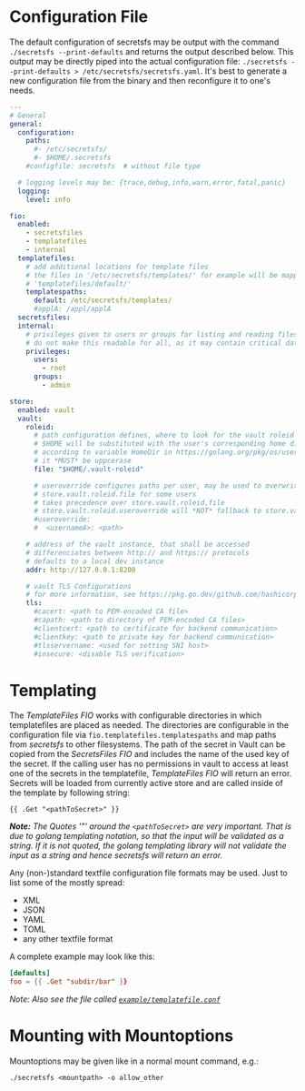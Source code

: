 # Configuration File

The default configuration of secretsfs may be output with the command `./secretsfs --print-defaults` and returns the output described below.
This output may be directly piped into the actual configuration file: `./secretsfs --print-defaults > /etc/secretsfs/secretsfs.yaml`.
It's best to generate a new configuration file from the binary and then reconfigure it to one's needs.

```yaml
---
# General
general:
  configuration:
    paths:
      #- /etc/secretsfs/
      #- $HOME/.secretsfs
    #configfile: secretsfs  # without file type

  # logging levels may be: {trace,debug,info,warn,error,fatal,panic}
  logging:
    level: info

fio:
  enabled:
    - secretsfiles
    - templatefiles
    - internal
  templatefiles:
    # add additional locations for template files
    # the files in '/etc/secretsfs/templates/' for example will be mapped to
    # 'templatefiles/default/'
    templatespaths:
      default: /etc/secretsfs/templates/
      #applA: /appl/applA
  secretsfiles:
  internal:
    # privileges given to users or groups for listing and reading files in internal
    # do not make this readable for all, as it may contain critical data due to path namings
    privileges:
      users:
        - root
      groups:
        - admin

store:
  enabled: vault
  vault:
    roleid:
      # path configuration defines, where to look for the vault roleid token
      # $HOME will be substituted with the user's corresponding home directory
      # according to variable HomeDir in https://golang.org/pkg/os/user/#User
      # it *MUST* be uppcerase
      file: "$HOME/.vault-roleid"

      # useroverride configures paths per user, may be used to overwrite default
      # store.vault.roleid.file for some users
      # takes precedence over store.vault.roleid.file
      # store.vault.roleid.useroverride will *NOT* fallback to store.vault.roleid.file
      #useroverride:
      #  <usernameA>: <path>

    # address of the vault instance, that shall be accessed
    # differenciates between http:// and https:// protocols
    # defaults to a local dev instance
    addr: http://127.0.0.1:8200

    # vault TLS Configurations
    # for more information, see https://pkg.go.dev/github.com/hashicorp/vault/api#TLSConfig
    tls:
      #cacert: <path to PEM-encoded CA file>
      #capath: <path to directory of PEM-encoded CA files>
      #clientcert: <path to certificate for backend communication>
      #clientkey: <path to private key for backend communication>
      #tlsservername: <used for setting SNI host>
      #insecure: <disable TLS verification>
```

# Templating

The _TemplateFiles FIO_ works with configurable directories in which templatefiles are placed as needed.
The directories are configurable in the configuration file via `fio.templatefiles.templatespaths` and map paths from _secretsfs_ to other filesystems.
The path of the secret in Vault can be copied from the _SecretsFiles FIO_ and includes the name of the used key of the secret.
If the calling user has no permissions in vault to access at least one of the secrets in the templatefile, _TemplateFiles FIO_ will return an error.
Secrets will be loaded from currently active store and are called inside of the template by following string:

```
{{ .Get "<pathToSecret>" }}
```

*__Note:__ The Quotes '"' around the `<pathToSecret>` are very important.
That is due to golang templating notation, so that the input will be validated as a string.
If it is not quoted, the golang templating library will not validate the input as a string and hence secretsfs will return an error.*

Any (non-)standard textfile configuration file formats may be used.
Just to list some of the mostly spread:

* XML
* JSON
* YAML
* TOML
* any other textfile format

A complete example may look like this:

```toml
[defaults]
foo = {{ .Get "subdir/bar" }}
```

_Note: Also see the file called [`example/templatefile.conf`](https://github.com/muryoutaisuu/secretsfs/blob/master/example/templatefile.conf)_

# Mounting with Mountoptions

Mountoptions may be given like in a normal mount command, e.g.:

```
./secretsfs <mountpath> -o allow_other
```
